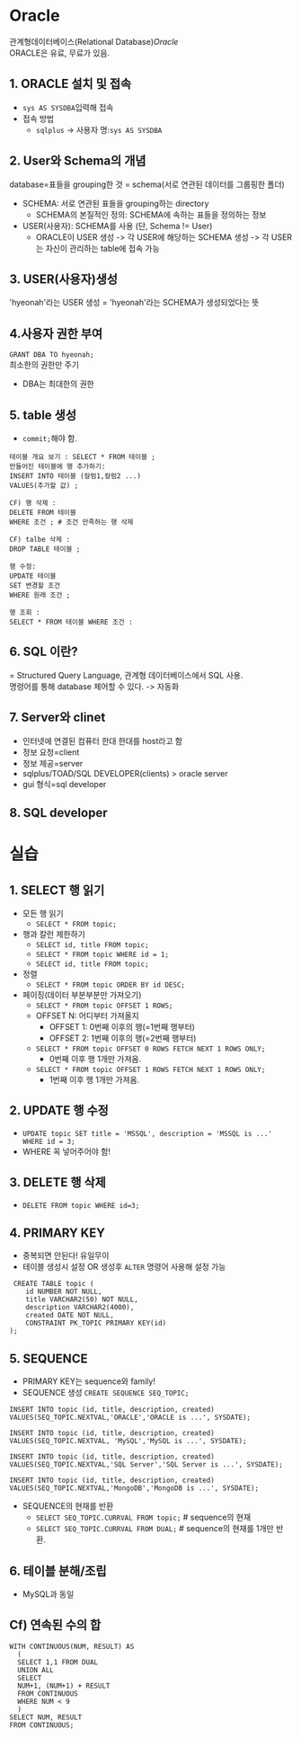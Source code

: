 # Oracle
관계형데이터베이스(Relational Database)_Oracle_ <br>
ORACLE은 유료, 무료가 있음.

## 1. ORACLE 설치 및 접속
+ `sys AS SYSDBA`입력해 접속
+ 접속 방법
  - `sqlplus` -> 사용자 명:`sys AS SYSDBA`
## 2. User와 Schema의 개념
database=표들을 grouping한 것 = schema(서로 연관된 데이터를 그룹핑한 폴더)
+ SCHEMA: 서로 연관된 표들을 grouping하는 directory
  - SCHEMA의 본질적인 정의: SCHEMA에 속하는 표들을 정의하는 정보 
+ USER(사용자): SCHEMA를 사용 (단, Schema != User)
  - ORACLE이 USER 생성 -> 각 USER에 해당하는 SCHEMA 생성 -> 각 USER는 자신이 관리하는 table에 접속 가능

## 3. USER(사용자)생성
'hyeonah'라는 USER 생성 = 'hyeonah'라는 SCHEMA가 생성되었다는 뜻

## 4.사용자 권한 부여
`GRANT DBA TO hyeonah;` <br>
최소한의 권한만 주기  <br>
  - DBA는 최대한의 권한

## 5. table 생성
+ `commit;`해야 함.
```
테이블 개요 보기 : SELECT * FROM 테이블 ;
만들어진 테이블에 행 추가하기:
INSERT INTO 테이블 (칼럼1,칼럼2 ...)
VALUES(추가할 값) ;

CF) 행 삭제 :
DELETE FROM 테이블
WHERE 조건 ; # 조건 만족하는 행 삭제

CF) talbe 삭제 :
DROP TABLE 테이블 ;

행 수정:
UPDATE 테이블
SET 변경할 조건
WHERE 원래 조건 ;

행 조회 :
SELECT * FROM 테이블 WHERE 조건 :
```

## 6. SQL 이란?
 = Structured Query Language, 관계형 데이터베이스에서 SQL 사용. <br>
명령어를 통해 database 제어할 수 있다. -> 자동화

## 7. Server와 clinet
+ 인터넷에 연결된 컴퓨터 한대 한대를 host라고 함
+ 정보 요청=client
+ 정보 제공=server
+ sqlplus/TOAD/SQL DEVELOPER(clients) > oracle server
+ gui 형식=sql developer

## 8. SQL developer

# 실습
## 1. SELECT 행 읽기
+ 모든 행 읽기
    - `SELECT * FROM topic;`
+ 행과 칼런 제한하기
    -  `SELECT id, title FROM topic;`
    - `SELECT * FROM topic WHERE id = 1;`
    - `SELECT id, title FROM topic;`
+ 정렬
    - `SELECT * FROM topic ORDER BY id DESC;`
+ 페이징(데이터 부분부분만 가져오기)
    - `SELECT * FROM topic OFFSET 1 ROWS;` 
    -  OFFSET N: 어디부터 가져올지 <br>
        - OFFSET 1: 0번째 이후의 행(=1번째 행부터) <br>
        - OFFSET 2: 1번째 이후의 행(=2번째 행부터) <br>
    - `SELECT * FROM topic OFFSET 0 ROWS FETCH NEXT 1 ROWS ONLY;` <br>
        - 0번째 이후 행 1개만 가져옴. <br>
    - `SELECT * FROM topic OFFSET 1 ROWS FETCH NEXT 1 ROWS ONLY;` <br>
        - 1번째 이후 행 1개만 가져옴. <br>

## 2. UPDATE 행 수정
+ `UPDATE topic SET title = 'MSSQL', description = 'MSSQL is ...' WHERE id = 3;`
+ WHERE 꼭 넣어주어야 함!

## 3. DELETE 행 삭제
+ `DELETE FROM topic WHERE id=3;`

## 4. PRIMARY KEY
+ 중복되면 안된다! 유일무이
+ 테이블 생성시 설정 OR 생성후 `ALTER` 명령어 사용해 설정 가능
```
 CREATE TABLE topic (
    id NUMBER NOT NULL, 
    title VARCHAR2(50) NOT NULL, 
    description VARCHAR2(4000), 
    created DATE NOT NULL,
    CONSTRAINT PK_TOPIC PRIMARY KEY(id)
);
```

## 5. SEQUENCE
+ PRIMARY KEY는  sequence와 family!
+ SEQUENCE 생성
   `CREATE SEQUENCE SEQ_TOPIC;`
```
INSERT INTO topic (id, title, description, created)
VALUES(SEQ_TOPIC.NEXTVAL,'ORACLE','ORACLE is ...', SYSDATE);

INSERT INTO topic (id, title, description, created)
VALUES(SEQ_TOPIC.NEXTVAL, 'MySQL','MySQL is ...', SYSDATE);

INSERT INTO topic (id, title, description, created)
VALUES(SEQ_TOPIC.NEXTVAL,'SQL Server','SQL Server is ...', SYSDATE);

INSERT INTO topic (id, title, description, created)
VALUES(SEQ_TOPIC.NEXTVAL,'MongoDB','MongoDB is ...', SYSDATE);
```
+ SEQUENCE의 현재를 반환
  - `SELECT SEQ_TOPIC.CURRVAL FROM topic;` # sequence의 현재 
  - `SELECT SEQ_TOPIC.CURRVAL FROM DUAL;` # sequence의 현재를 1개만 반환.

## 6. 테이블 분해/조립
+ MySQL과 동일

## Cf) 연속된 수의 합
```
WITH CONTINUOUS(NUM, RESULT) AS
  (
  SELECT 1,1 FROM DUAL
  UNION ALL
  SELECT
  NUM+1, (NUM+1) + RESULT
  FROM CONTINUOUS
  WHERE NUM < 9
  )
SELECT NUM, RESULT
FROM CONTINUOUS;
```
